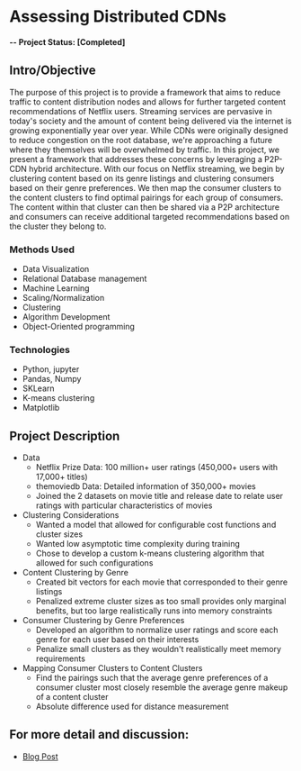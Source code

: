 # Assessing Distributed CDNs

#### -- Project Status: [Completed]

## Intro/Objective
The purpose of this project is to provide a framework that aims to reduce traffic to content distribution nodes and allows for further targeted content recommendations of Netflix users. Streaming services are pervasive in today's society and the amount of content being delivered via the internet is growing exponentially year over year. While CDNs were originally designed to reduce congestion on the root database, we're approaching a future where they themselves will be overwhelmed by traffic. In this project, we present a framework that addresses these concerns by leveraging a P2P-CDN hybrid architecture. With our focus on Netflix streaming, we begin by clustering content based on its genre listings and clustering consumers based on their genre preferences. We then map the consumer clusters to the content clusters to find optimal pairings for each group of consumers. The content within that cluster can then be shared via a P2P architecture and consumers can receive additional targeted recommendations based on the cluster they belong to.

### Methods Used
* Data Visualization
* Relational Database management
* Machine Learning
* Scaling/Normalization
* Clustering
* Algorithm Development
* Object-Oriented programming

### Technologies
* Python, jupyter
* Pandas, Numpy
* SKLearn
* K-means clustering
* Matplotlib

## Project Description
* Data  
   * Netflix Prize Data: 100 million+ user ratings (450,000+ users with 17,000+ titles)
   * themoviedb Data: Detailed information of 350,000+ movies
   * Joined the 2 datasets on movie title and release date to relate user ratings with particular characteristics of movies
* Clustering Considerations
   * Wanted a model that allowed for configurable cost functions and cluster sizes
   * Wanted low asymptotic time complexity during training
   * Chose to develop a custom k-means clustering algorithm that allowed for such configurations
* Content Clustering by Genre
   * Created bit vectors for each movie that corresponded to their genre listings
   * Penalized extreme cluster sizes as too small provides only marginal benefits, but too large realistically runs into memory constraints
* Consumer Clustering by Genre Preferences
   * Developed an algorithm to normalize user ratings and score each genre for each user based on their interests
   * Penalize small clusters as they wouldn't realistically meet memory requirements
* Mapping Consumer Clusters to Content Clusters
   * Find the pairings such that the average genre preferences of a consumer cluster most closely resemble the average genre makeup of a content cluster
   * Absolute difference used for distance measurement

## For more detail and discussion:
* [Blog Post](https://pjourgensen.github.io/distributedCDN.html)

